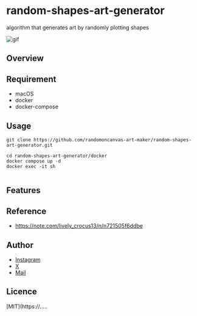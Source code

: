 # random-shapes-art-generator
algorithm that generates art by randomly plotting shapes

![gif](https://github.com/randomoncanvas-art-maker/random-shapes-art-generator/tree/main/images/sample_animation_seahorse.GIF)

## Overview

## Requirement
- macOS
- docker
- docker-compose
## Usage
```
git clone https://github.com/randomoncanvas-art-maker/random-shapes-art-generator.git
```

```
cd random-shapes-art-generator/docker
docker compose up -d
docker exec -it sh
```

```

```
## Features

## Reference
- https://note.com/lively_crocus13/n/n721505f6ddbe
## Author

- [Instagram](https://www.instagram.com/random.on.canvas_art?igsh=dTRkaGRwZ3NnNXBo&utm_source=qr)
- [X]()
- [Mail](random.on.canvas.art@gmail.com)

## Licence

[MIT](https://.....

